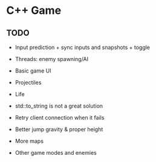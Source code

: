 # C++ Game

## TODO

* Input prediction + sync inputs and snapshots + toggle

* Threads: enemy spawning/AI

* Basic game UI

* Projectiles

* Life


* std::to_string is not a great solution

* Retry client connection when it fails

* Better jump gravity & proper height

* More maps

* Other game modes and enemies